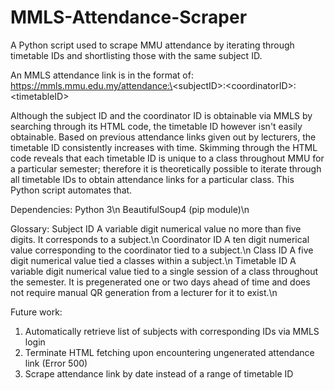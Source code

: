 # MMLS-Attendance-Scraper
A Python script used to scrape MMU attendance by iterating through timetable IDs and shortlisting those with the same subject ID.

An MMLS attendance link is in the format of:
https://mmls.mmu.edu.my/attendance:\<subjectID\>:\<coordinatorID\>:\<timetableID\>

Although the subject ID and the coordinator ID is obtainable via MMLS by searching through its HTML code, the timetable ID however isn't easily obtainable. Based on previous attendance links given out by lecturers, the timetable ID consistently increases with time. Skimming through the HTML code reveals that each timetable ID is unique to a class throughout MMU for a particular semester; therefore it is theoretically possible to iterate through all timetable IDs to obtain attendance links for a particular class. This Python script automates that.

Dependencies:
Python 3\n
BeautifulSoup4 (pip module)\n

Glossary:
Subject ID      A variable digit numerical value no more than five digits. It corresponds to a subject.\n
Coordinator ID  A ten digit numerical value corresponding to the coordinator tied to a subject.\n
Class ID        A five digit numerical value tied a classes within a subject.\n
Timetable ID    A variable digit numerical value tied to a single session of a class throughout the semester. It is pregenerated one or two days ahead of time and does not require manual QR generation from a lecturer for it to exist.\n

Future work:
1. Automatically retrieve list of subjects with corresponding IDs via MMLS login
2. Terminate HTML fetching upon encountering ungenerated attendance link (Error 500)
3. Scrape attendance link by date instead of a range of timetable ID
